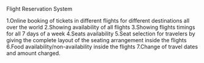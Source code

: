 Flight Reservation System

1.Online booking of tickets in different flights for different destinations all over the world
2.Showing availability of all flights
3.Showing flights timings for all 7 days of a week
4.Seats availability
5.Seat selection for travelers by giving the complete layout of the seating arrangement inside the flights
6.Food availability/non-availability inside the flights
7.Change of travel dates and amount charged.

